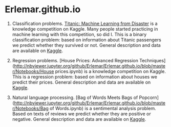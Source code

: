 # Erlemar.github.io

1. Classification problems.
[Titanic: Machine Learning from Disaster](http://nbviewer.jupyter.org/github/Erlemar/Erlemar.github.io/blob/master/Notebooks/Titanic.ipynb) is a knowledge competition on Kaggle. Many people started practicing in machine learning with this competition, so did I. This is a binary classification problem: based on information about Titanic passengers we predict whether they survived or not. General description and data are available on [Kaggle](https://www.kaggle.com/c/titanic).

2. Regression problems.
[House Prices: Advanced Regression Techniques](http://nbviewer.jupyter.org/github/Erlemar/Erlemar.github.io/blob/master/Notebooks/House prices.ipynb) is a knowledge competition on Kaggle. This is a regression problem: based on information about houses we predict their prices. General description and data are available on [Kaggle](https://www.kaggle.com/c/house-prices-advanced-regression-techniques).

3. Natural language processing.
[Bag of Words Meets Bags of Popcorn](http://nbviewer.jupyter.org/github/Erlemar/Erlemar.github.io/blob/master/Notebooks/Bag of Words.ipynb) is a sentimental analysis problem. Based on texts of reviews we predict whether they are positive or negative. General description and data are available on [Kaggle](https://www.kaggle.com/c/word2vec-nlp-tutorial).